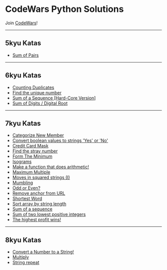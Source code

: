 # CodeWars Python Solutions

Join [CodeWars](https://www.codewars.com/r/hbGshA)!

---

## 5kyu Katas

- [Sum of Pairs]()

---

## 6kyu Katas

- [Counting Duplicates](https://github.com/hevalhazalkurt/codewars_python_solutions/blob/master/6kyuKatas/Counting_Duplicates.md)
- [Find the unique number](https://github.com/hevalhazalkurt/codewars_python_solutions/blob/master/6kyuKatas/Find_the_unique_number.md)
- [Sum of a Sequence [Hard-Core Version]](https://github.com/hevalhazalkurt/codewars_python_solutions/blob/master/6kyuKatas/Sum_of_a_Sequence_Hard-Core_Version.md)
- [Sum of Digits / Digital Root](https://github.com/hevalhazalkurt/codewars_python_solutions/blob/master/6kyuKatas/Sum_of_Digits_Digital_Root.md)


---

## 7kyu Katas

- [Categorize New Member](https://github.com/hevalhazalkurt/codewars_python_solutions/blob/master/7kyuKatas/Categorize_New_Member.md)
- [Convert boolean values to strings 'Yes' or 'No'](https://github.com/hevalhazalkurt/codewars_python_solutions/blob/master/7kyuKatas/Convert_boolean_values_to_strings_Yes_or_No.md)
- [Credit Card Mask](https://github.com/hevalhazalkurt/codewars_python_solutions/blob/master/7kyuKatas/Credit_Card_Mask.md)
- [Find the stray number](https://github.com/hevalhazalkurt/codewars_python_solutions/blob/master/7kyuKatas/Find_the_stray_number.md)
- [Form The Minimum](https://github.com/hevalhazalkurt/codewars_python_solutions/blob/master/7kyuKatas/Form_The_Minimum.md)
- [Isograms](https://github.com/hevalhazalkurt/codewars_python_solutions/blob/master/7kyuKatas/Isograms.md)
- [Make a function that does arithmetic!](https://github.com/hevalhazalkurt/codewars_python_solutions/blob/master/7kyuKatas/Make_a_function_that_does_arithmetic.md)
- [Maximum Multiple](https://github.com/hevalhazalkurt/codewars_python_solutions/blob/master/7kyuKatas/Maximum_Multiple.md)
- [Moves in squared strings (I)](https://github.com/hevalhazalkurt/codewars_python_solutions/blob/master/7kyuKatas/Moves_in_squared_strings_I.md)
- [Mumbling](https://github.com/hevalhazalkurt/codewars_python_solutions/blob/master/7kyuKatas/Mumbling.md)
- [Odd or Even?](https://github.com/hevalhazalkurt/codewars_python_solutions/blob/master/7kyuKatas/Odd_or_Even.md)
- [Remove anchor from URL](https://github.com/hevalhazalkurt/codewars_python_solutions/blob/master/7kyuKatas/Remove_anchor_from_URL.md)
- [Shortest Word](https://github.com/hevalhazalkurt/codewars_python_solutions/blob/master/7kyuKatas/Shortest_Word.md)
- [Sort array by string length](https://github.com/hevalhazalkurt/codewars_python_solutions/blob/master/7kyuKatas/Sort_array_by_string_length.md)
- [Sum of a sequence](https://github.com/hevalhazalkurt/codewars_python_solutions/blob/master/7kyuKatas/Sum_of_a_sequence.md)
- [Sum of two lowest positive integers](https://github.com/hevalhazalkurt/codewars_python_solutions/blob/master/7kyuKatas/Sum_of_two_lowest_positive_integers.md)
- [The highest profit wins!](https://github.com/hevalhazalkurt/codewars_python_solutions/blob/master/7kyuKatas/The_highest_profit_wins.md)


---

## 8kyu Katas

- [Convert a Number to a String!](https://github.com/hevalhazalkurt/codewars_python_solutions/blob/master/8kyuKatas/Convert_a_Number_to_a_String.md)
- [Multiply](https://github.com/hevalhazalkurt/codewars_python_solutions/blob/master/8kyuKatas/Multiply.md)
- [String repeat](https://github.com/hevalhazalkurt/codewars_python_solutions/blob/master/8kyuKatas/String_repeat.md)
